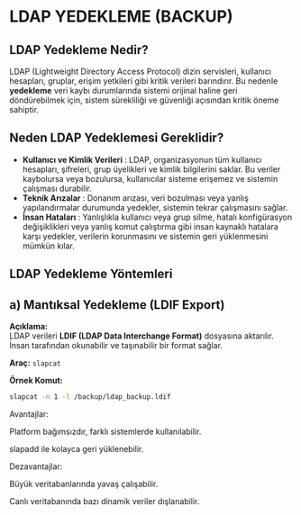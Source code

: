 #  LDAP YEDEKLEME (BACKUP)

## LDAP Yedekleme Nedir?

 LDAP (Lightweight Directory Access Protocol) dizin servisleri, kullanıcı hesapları, gruplar, erişim yetkileri gibi kritik verileri barındırır. Bu nedenle **yedekleme** veri kaybı durumlarında sistemi orijinal haline geri döndürebilmek için, sistem sürekliliği ve güvenliği açısından kritik öneme sahiptir. 
 

 ## Neden LDAP Yedeklemesi Gereklidir?
 - **Kullanıcı ve Kimlik Verileri** : LDAP, organizasyonun tüm kullanıcı hesapları, şifreleri, grup üyelikleri ve kimlik bilgilerini saklar. Bu veriler kaybolursa veya bozulursa, kullanıcılar sisteme erişemez ve sistemin çalışması durabilir.
 - **Teknik Arızalar** : Donanım arızası, veri bozulması veya yanlış yapılandırmalar durumunda yedekler, sistemin tekrar çalışmasını sağlar.
 - **İnsan Hataları** : Yanlışlıkla kullanıcı veya grup silme, hatalı konfigürasyon değişiklikleri veya yanlış komut çalıştırma gibi insan kaynaklı hatalara karşı yedekler, verilerin korunmasını ve sistemin geri yüklenmesini mümkün kılar.

 ## LDAP Yedekleme Yöntemleri 
## a) Mantıksal Yedekleme (LDIF Export)

**Açıklama:**  
LDAP verileri **LDIF (LDAP Data Interchange Format)** dosyasına aktarılır. İnsan tarafından okunabilir ve taşınabilir bir format sağlar.

**Araç:** `slapcat`

**Örnek Komut:**
```bash
slapcat -n 1 -l /backup/ldap_backup.ldif 
```
Avantajlar:

Platform bağımsızdır, farklı sistemlerde kullanılabilir.

slapadd ile kolayca geri yüklenebilir.

Dezavantajlar:

Büyük veritabanlarında yavaş çalışabilir.

Canlı veritabanında bazı dinamik veriler dışlanabilir.